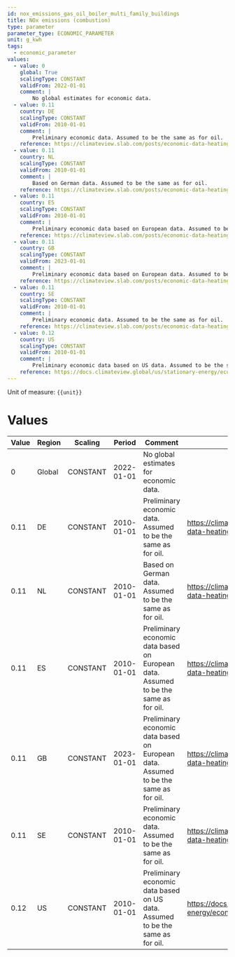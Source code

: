```yaml
---
id: nox_emissions_gas_oil_boiler_multi_family_buildings
title: NOx emissions (combustion)
type: parameter
parameter_type: ECONOMIC_PARAMETER
unit: g_kwh
tags:
  - economic_parameter
values:
  - value: 0
    global: True
    scalingType: CONSTANT
    validFrom: 2022-01-01
    comment: |
        No global estimates for economic data.
  - value: 0.11
    country: DE
    scalingType: CONSTANT
    validFrom: 2010-01-01
    comment: |
        Preliminary economic data. Assumed to be the same as for oil.
    reference: https://climateview.slab.com/posts/economic-data-heating-beta-h37ihmvs
  - value: 0.11
    country: NL
    scalingType: CONSTANT
    validFrom: 2010-01-01
    comment: |
        Based on German data. Assumed to be the same as for oil.
    reference: https://climateview.slab.com/posts/economic-data-heating-beta-h37ihmvs
  - value: 0.11
    country: ES
    scalingType: CONSTANT
    validFrom: 2010-01-01
    comment: |
        Preliminary economic data based on European data. Assumed to be the same as for oil.
    reference: https://climateview.slab.com/posts/economic-data-heating-beta-h37ihmvs
  - value: 0.11
    country: GB
    scalingType: CONSTANT
    validFrom: 2023-01-01
    comment: |
        Preliminary economic data based on European data. Assumed to be the same as for oil.
    reference: https://climateview.slab.com/posts/economic-data-heating-beta-h37ihmvs
  - value: 0.11
    country: SE
    scalingType: CONSTANT
    validFrom: 2010-01-01
    comment: |
        Preliminary economic data. Assumed to be the same as for oil.
    reference: https://climateview.slab.com/posts/economic-data-heating-beta-z663id55
  - value: 0.12
    country: US
    scalingType: CONSTANT
    validFrom: 2010-01-01
    comment: |
        Preliminary economic data based on US data. Assumed to be the same as for oil.
    reference: https://docs.climateview.global/us/stationary-energy/economic-data/heating/
---
```



Unit of measure: `{{unit}}`


# Values


| Value | Region | Scaling | Period | Comment | Reference |
|-------|--------|---------|--------|---------|-----------|
| 0 | Global | CONSTANT | 2022-01-01 | No global estimates for economic data. |  |
| 0.11 | DE | CONSTANT | 2010-01-01 | Preliminary economic data. Assumed to be the same as for oil. | https://climateview.slab.com/posts/economic-data-heating-beta-h37ihmvs |
| 0.11 | NL | CONSTANT | 2010-01-01 | Based on German data. Assumed to be the same as for oil. | https://climateview.slab.com/posts/economic-data-heating-beta-h37ihmvs |
| 0.11 | ES | CONSTANT | 2010-01-01 | Preliminary economic data based on European data. Assumed to be the same as for oil. | https://climateview.slab.com/posts/economic-data-heating-beta-h37ihmvs |
| 0.11 | GB | CONSTANT | 2023-01-01 | Preliminary economic data based on European data. Assumed to be the same as for oil. | https://climateview.slab.com/posts/economic-data-heating-beta-h37ihmvs |
| 0.11 | SE | CONSTANT | 2010-01-01 | Preliminary economic data. Assumed to be the same as for oil. | https://climateview.slab.com/posts/economic-data-heating-beta-z663id55 |
| 0.12 | US | CONSTANT | 2010-01-01 | Preliminary economic data based on US data. Assumed to be the same as for oil. | https://docs.climateview.global/us/stationary-energy/economic-data/heating/ |


